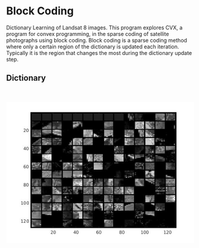 # Block Coding
Dictionary Learning of Landsat 8 images. This program explores CVX, a program for convex programming, in the sparse coding of satellite photographs using block coding. Block coding is a sparse coding method where only a certain region of the dictionary is updated each iteration. Typically it is the region that changes the most during the dictionary update step.

## Dictionary
<p align="center">
  <br><br>
  <img src="https://github.com/MichaelTeti/DictionaryLearningLandsat/blob/master/earthsat.jpg">
</p> 


